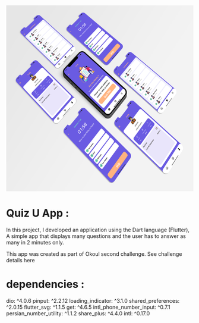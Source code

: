 <!-- # quiz_u

A new Flutter project.

## Getting Started

This project is a starting point for a Flutter application.

A few resources to get you started if this is your first Flutter project:

- [Lab: Write your first Flutter app](https://docs.flutter.dev/get-started/codelab)
- [Cookbook: Useful Flutter samples](https://docs.flutter.dev/cookbook)

For help getting started with Flutter development, view the
[online documentation](https://docs.flutter.dev/), which offers tutorials,
samples, guidance on mobile development, and a full API reference.
# quizu_app -->

<p align="center">
    <a href="">
        <img src="./example/poster.png" height="500px">
    </a>
</p>

# Quiz U App :

In this project, I developed an application using the Dart language (Flutter),
A simple app that displays many questions and the user has to answer as many in 2 minutes only.


This app was created as part of Okoul second challenge. See challenge details here

# dependencies :
  dio: ^4.0.6
  pinput: ^2.2.12
  loading_indicator: ^3.1.0
  shared_preferences: ^2.0.15
  flutter_svg: ^1.1.5
  get: ^4.6.5
  intl_phone_number_input: ^0.7.1
  persian_number_utility: ^1.1.2
  share_plus: ^4.4.0
  intl: ^0.17.0



